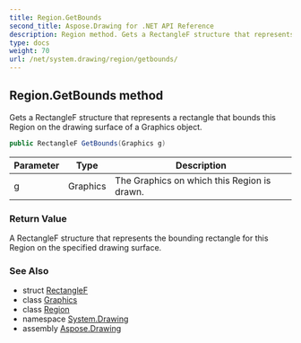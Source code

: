 ```yaml
---
title: Region.GetBounds
second_title: Aspose.Drawing for .NET API Reference
description: Region method. Gets a RectangleF structure that represents a rectangle that bounds this Region on the drawing surface of a Graphics object
type: docs
weight: 70
url: /net/system.drawing/region/getbounds/
---
```

## Region.GetBounds method

Gets a RectangleF structure that represents a rectangle that bounds this Region on the drawing surface of a Graphics object.

```csharp
public RectangleF GetBounds(Graphics g)
```

| Parameter | Type | Description |
| --- | --- | --- |
| g | Graphics | The Graphics on which this Region is drawn. |

### Return Value

A RectangleF structure that represents the bounding rectangle for this Region on the specified drawing surface.

### See Also

* struct [RectangleF](../../rectanglef/)
* class [Graphics](../../graphics/)
* class [Region](../)
* namespace [System.Drawing](../../region/)
* assembly [Aspose.Drawing](../../../)


